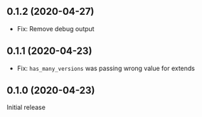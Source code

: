 ## 0.1.2 (2020-04-27)

- Fix: Remove debug output

## 0.1.1 (2020-04-23)

- Fix: `has_many_versions` was passing wrong value for extends

## 0.1.0 (2020-04-23)

Initial release
